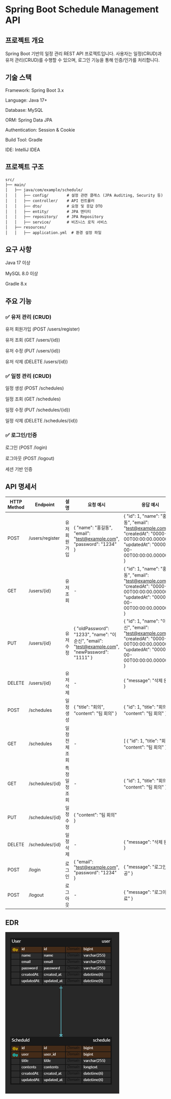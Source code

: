 # Spring Boot Schedule Management API

## 프로젝트 개요

Spring Boot 기반의 일정 관리 REST API 프로젝트입니다. 사용자는 일정(CRUD)과 유저 관리(CRUD)를 수행할 수 있으며, 로그인 기능을 통해 인증/인가를 처리합니다.

## 기술 스택

Framework: Spring Boot 3.x

Language: Java 17+

Database: MySQL

ORM: Spring Data JPA

Authentication: Session & Cookie

Build Tool: Gradle

IDE: IntelliJ IDEA

## 프로젝트 구조

    src/
    ├── main/
    │   ├── java/com/example/schedule/
    │   │   ├── config/        # 설정 관련 클래스 (JPA Auditing, Security 등)
    │   │   ├── controller/    # API 컨트롤러
    │   │   ├── dto/           # 요청 및 응답 DTO
    │   │   ├── entity/        # JPA 엔티티
    │   │   ├── repository/    # JPA Repository
    │   │   ├── service/       # 비즈니스 로직 서비스
    │   ├── resources/
    │   │   ├── application.yml  # 환경 설정 파일

## 요구 사항

Java 17 이상

MySQL 8.0 이상

Gradle 8.x

## 주요 기능

### ✅ 유저 관리 (CRUD)

유저 회원가입 (POST /users/register)

유저 조회 (GET /users/{id})

유저 수정 (PUT /users/{id})

유저 삭제 (DELETE /users/{id})

### ✅ 일정 관리 (CRUD)

일정 생성 (POST /schedules)

일정 조회 (GET /schedules)

일정 수정 (PUT /schedules/{id})

일정 삭제 (DELETE /schedules/{id})

### ✅ 로그인/인증

로그인 (POST /login)

로그아웃 (POST /logout)

세션 기반 인증

## API 명세서

|HTTP Method | Endpoint        | 설명                         | 요청 예시                                                                           | 응답 예시
|------|-----------------|----------------------------|---------------------------------------------------------------------------------|---|
|POST | /users/register | 유저 회원가입                    | { "name": "홍길동", "email": "test@example.com", "password": "1234" }              |{ "id": 1, "name": "홍길동", "email": "test@example.com", "createdAt": "0000-00-00T00:00:00.0000000", "updatedAt": "0000-00-00T00:00:00.0000000" }
|GET | /users/{id}     | 유저 조회                      | -                                                                               | { "id": 1, "name": "홍길동", "email": "test@example.com", "createdAt": "0000-00-00T00:00:00.0000000", "updatedAt": "0000-00-00T00:00:00.0000000" }
|PUT | /users/{id}     | 유저 수정                      | { "oldPassword": "1233", "name": "이순신", "email": "test@example.com", "newPassword": "1111" } | { "id": 1, "name": "이순신", "email": "test@example.com", "createdAt": "0000-00-00T00:00:00.0000000", "updatedAt": "0000-00-00T00:00:00.0000000" }
|DELETE | /users/{id}     | 유저 삭제                      | -                                                                               | { "message": "삭제 완료" }
|POST | /schedules      | 일정 생성                      | { "title": "회의", "content": "팀 회의" }                                            | { "id": 1, "title": "회의", "content": "팀 회의" }
|GET | /schedules      | 일정 전체 조회                   | -                                                                               | [ { "id": 1, "title": "회의", "content": "팀 회의" } ]
|GET | /schedules/{id}  | 특정 일정 조회                   | -                                                                               | { "id": 1, "title": "회의", "content": "팀 회의" }
|PUT | /schedules/{id} | 일정 수정  | { "content": "팀 회의" }                                
|DELETE | /schedules/{id} | 일정 삭제                      | -                                                                               | { "message": "삭제 완료" }
|POST | /login          | 로그인                        | { "email": "test@example.com", "password": "1234" }                             | { "message": "로그인 성공" }
|POST | /logout         | 로그아웃                       | -                                                                               | { "message": "로그아웃 완료" }

## EDR

![EDR.png](image/EDR.png)